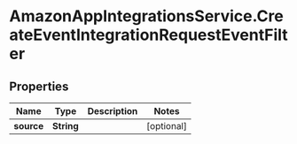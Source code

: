 # AmazonAppIntegrationsService.CreateEventIntegrationRequestEventFilter

## Properties

Name | Type | Description | Notes
------------ | ------------- | ------------- | -------------
**source** | **String** |  | [optional] 



